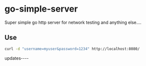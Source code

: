 # go-simple-server

Super simple go http server for network testing and anything else....

## Use

```bash
curl -d "username=myuser&password=1234" http://localhost:8080/
```

updates----

